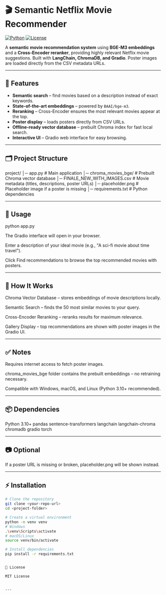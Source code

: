 # 🎬 Semantic Netflix Movie Recommender

[![Python](https://img.shields.io/badge/Python-3.10+-blue.svg)](https://www.python.org/)
[![License](https://img.shields.io/badge/License-MIT-green.svg)](LICENSE)

A **semantic movie recommendation system** using **BGE-M3 embeddings** and a **Cross-Encoder reranker**, providing highly relevant Netflix movie suggestions. Built with **LangChain, ChromaDB, and Gradio**. Poster images are loaded directly from the CSV metadata URLs.

---

## 🌟 Features

- **Semantic search** – find movies based on a description instead of exact keywords.  
- **State-of-the-art embeddings** – powered by `BAAI/bge-m3`.  
- **Reranking** – Cross-Encoder ensures the most relevant movies appear at the top.  
- **Poster display** – loads posters directly from CSV URLs.  
- **Offline-ready vector database** – prebuilt Chroma index for fast local search.  
- **Interactive UI** – Gradio web interface for easy browsing.

---

## 🗂️ Project Structure
project/
│─ app.py # Main application
│─ chroma_movies_bge/ # Prebuilt Chroma vector database
│─ FINALE_NEW_WITH_IMAGES.csv # Movie metadata (titles, descriptions, poster URLs)
│─ placeholder.png # Placeholder image if a poster is missing
│─ requirements.txt # Python dependencies


---

## 🚀 Usage
python app.py


The Gradio interface will open in your browser.

Enter a description of your ideal movie (e.g., "A sci-fi movie about time travel").

Click Find recommendations to browse the top recommended movies with posters.

---


## 🧠 How It Works

Chroma Vector Database – stores embeddings of movie descriptions locally.

Semantic Search – finds the 50 most similar movies to your query.

Cross-Encoder Reranking – reranks results for maximum relevance.

Gallery Display – top recommendations are shown with poster images in the Gradio UI.

--- 

## ✅ Notes

Requires internet access to fetch poster images.

chroma_movies_bge folder contains the prebuilt embeddings – no retraining necessary.

Compatible with Windows, macOS, and Linux (Python 3.10+ recommended).

---

## 📦 Dependencies

Python 3.10+
pandas
sentence-transformers
langchain
langchain-chroma
chromadb
gradio
torch

---

## 📷 Optional

If a poster URL is missing or broken, placeholder.png will be shown instead.

---

## ⚡ Installation

```bash
# Clone the repository
git clone <your-repo-url>
cd <project-folder>

# Create a virtual environment
python -m venv venv
# Windows
.\venv\Scripts\activate
# macOS/Linux
source venv/bin/activate

# Install dependencies
pip install -r requirements.txt


🔗 License

MIT License


---


